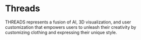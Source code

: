 # Threads
THREADS represents a fusion of AI, 3D visualization, and user customization that empowers users to unleash their creativity by customizing clothing and expressing their unique style.
